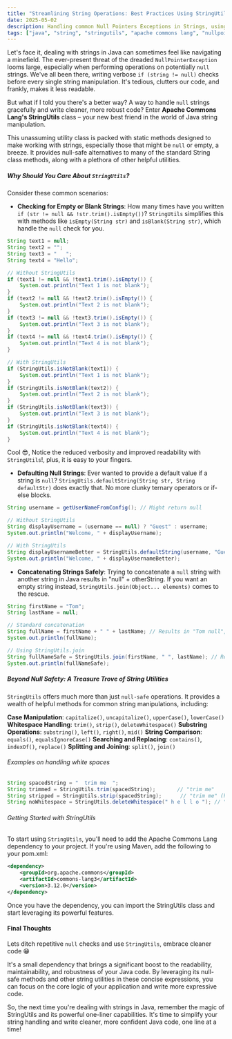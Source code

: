 ```yaml
---
title: "Streamlining String Operations: Best Practices Using StringUtils in Java"
date: 2025-05-02
description: Handling common Null Pointers Exceptions in Strings, using Apache Commons StringUtils
tags: ["java", "string", "stringutils", "apache commons lang", "nullpointerexception", "null safety", "clean code"]
---
```


Let's face it, dealing with strings in Java can sometimes feel like navigating a minefield. The ever-present threat of the dreaded `NullPointerException` looms large, especially when performing operations on potentially `null` strings. We've all been there, writing verbose `if (string != null)` checks before every single string manipulation. It's tedious, clutters our code, and frankly, makes it less readable.

But what if I told you there's a better way? A way to handle `null` strings gracefully and write cleaner, more robust code? Enter **Apache Commons Lang's StringUtils** class – your new best friend in the world of Java string manipulation.

This unassuming utility class is packed with static methods designed to make working with strings, especially those that might be `null` or empty, a breeze. It provides null-safe alternatives to many of the standard String class methods, along with a plethora of other helpful utilities.

##### Why Should You Care About `StringUtils`?

Consider these common scenarios:

* **Checking for Empty or Blank Strings**: How many times have you written `if (str != null && !str.trim().isEmpty())`? `StringUtils` simplifies this with methods like `isEmpty(String str)` and `isBlank(String str)`, which handle the `null` check for you.

```java
String text1 = null;
String text2 = "";
String text3 = "   ";
String text4 = "Hello";

// Without StringUtils
if (text1 != null && !text1.trim().isEmpty()) {
    System.out.println("Text 1 is not blank");
}
if (text2 != null && !text2.trim().isEmpty()) {
    System.out.println("Text 2 is not blank");
}
if (text3 != null && !text3.trim().isEmpty()) {
    System.out.println("Text 3 is not blank");
}
if (text4 != null && !text4.trim().isEmpty()) {
    System.out.println("Text 4 is not blank");
}

// With StringUtils
if (StringUtils.isNotBlank(text1)) {
    System.out.println("Text 1 is not blank");
}
if (StringUtils.isNotBlank(text2)) {
    System.out.println("Text 2 is not blank");
}
if (StringUtils.isNotBlank(text3)) {
    System.out.println("Text 3 is not blank");
}
if (StringUtils.isNotBlank(text4)) {
    System.out.println("Text 4 is not blank");
}
```

Cool 😎, Notice the reduced verbosity and improved readability with `StringUtils`!, plus, it is easy to your fingers.

* **Defaulting Null Strings**: Ever wanted to provide a default value if a string is `null`? `StringUtils.defaultString(String str, String defaultStr)` does exactly that. No more clunky ternary operators or if-else blocks.

```java
String username = getUserNameFromConfig(); // Might return null

// Without StringUtils
String displayUsername = (username == null) ? "Guest" : username;
System.out.println("Welcome, " + displayUsername);

// With StringUtils
String displayUsernameBetter = StringUtils.defaultString(username, "Guest");
System.out.println("Welcome, " + displayUsernameBetter);
```

* **Concatenating Strings Safely**: Trying to concatenate a `null` string with another string in Java results in "null" + otherString. If you want an empty string instead, `StringUtils.join(Object... elements)` comes to the rescue.
```java
String firstName = "Tom";
String lastName = null;

// Standard concatenation
String fullName = firstName + " " + lastName; // Results in "Tom null", No ! I want Tom Cruise 😭
System.out.println(fullName);

// Using StringUtils.join
String fullNameSafe = StringUtils.join(firstName, " ", lastName); // Results in "Tom "
System.out.println(fullNameSafe);
```

##### Beyond Null Safety: A Treasure Trove of String Utilities

`StringUtils` offers much more than just `null-safe` operations. It provides a wealth of helpful methods for common string manipulations, including:

**Case Manipulation**: `capitalize()`, `uncapitalize()`, `upperCase()`, `lowerCase()`
**Whitespace Handling**: `trim()`, `strip()`, `deleteWhitespace()`
**Substring Operations**: `substring()`, `left()`, `right()`, `mid()`
**String Comparison**: `equals()`, `equalsIgnoreCase()`
**Searching and Replacing**: `contains()`, `indexOf()`, `replace()`
**Splitting and Joining**: `split()`, `join()`

###### Examples on handling white spaces

```java
String spacedString = "  trim me  ";
String trimmed = StringUtils.trim(spacedString);       // "trim me"
String stripped = StringUtils.strip(spacedString);      // "trim me" (handles more whitespace characters)
String noWhitespace = StringUtils.deleteWhitespace(" h e l l o "); // "hello"
```
######  Getting Started with StringUtils

To start using `StringUtils`, you'll need to add the Apache Commons Lang dependency to your project. If you're using Maven, add the following to your pom.xml:

```xml
<dependency>
    <groupId>org.apache.commons</groupId>
    <artifactId>commons-lang3</artifactId>
    <version>3.12.0</version> 
</dependency>
```

Once you have the dependency, you can import the StringUtils class and start leveraging its powerful features.

#### Final Thoughts

Lets ditch repetitive `null` checks and use `StringUtils`, embrace cleaner code 😁

It's a small dependency that brings a significant boost to the readability, maintainability, and robustness of your Java code. By leveraging its null-safe methods and other string utilities in these concise expressions, you can focus on the core logic of your application and write more expressive code.

So, the next time you're dealing with strings in Java, remember the magic of StringUtils and its powerful one-liner capabilities. It's time to simplify your string handling and write cleaner, more confident Java code, one line at a time!


